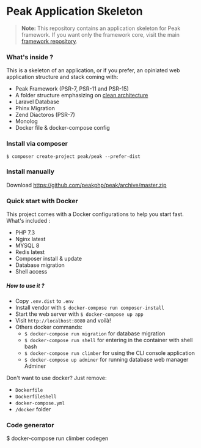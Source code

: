 # Peak Application Skeleton

> **Note:** This repository contains an application skeleton for Peak framework. If you want only the framework core, visit the main [framework repository](https://github.com/peakphp/framework).

### What's inside ?

This is a skeleton of an application, or if you prefer, an opiniated web application structure and stack coming with:

 - Peak Framework (PSR-7, PSR-11 and PSR-15)
 - A folder structure emphasizing on [clean architecture](https://blog.cleancoder.com/uncle-bob/2012/08/13/the-clean-architecture.html)
 - Laravel Database
 - Phinx Migration
 - Zend Diactoros (PSR-7)
 - Monolog
 - Docker file & docker-compose config

### Install via composer

```
$ composer create-project peak/peak --prefer-dist
```

### Install manually 

Download https://github.com/peakphp/peak/archive/master.zip

### Quick start with Docker

This project comes with a Docker configurations to help you start fast. What's included :

- PHP 7.3
- Nginx latest
- MYSQL 8
- Redis latest
- Composer install & update
- Database migration
- Shell access

##### How to use it ?

- Copy ``.env.dist`` to ``.env``
- Install vendor with ``$ docker-compose run composer-install``
- Start the web server with ``$ docker-compose up app``
- Visit ``http://localhost:8080`` and voilà!
- Others docker commands:
    - ``$ docker-compose run migration`` for database migration
    - ``$ docker-compose run shell`` for entering in the container with shell bash
    - ``$ docker-compose run climber`` for using the CLI console application
    - ``$ docker-compose up adminer`` for running database web manager Adminer

Don't want to use docker? Just remove:
 - `Dockerfile`
 - `DockerfileShell`
 - `docker-compose.yml`
 - `/docker` folder
 
### Code generator
$ docker-compose run climber codegen